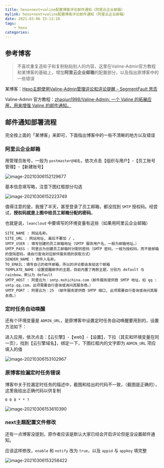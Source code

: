 ```yaml
---
title: hexo+next+valine配置博客评论邮件通知（阿里云企业邮箱）
mylink: hexo+next+valine配置博客评论邮件通知（阿里云企业邮箱）
date: 2021-03-06 15:13:10
tags:
	- hexo
categories:
---
```


## 参考博客

> 不喜欢重复造轮子和复制粘贴别人的内容，这里在Valine-Admin官方教程和某博客的基础上，增加**阿里云企业邮箱**的配置部分，以及指出原博客中的一些错误

某博客：[Hexo主题使用Valine-Admin管理评论和评论提醒 - SegmentFault 思否](https://segmentfault.com/a/1190000021474516?utm_source=tag-newest)

Valine-Admin 官方教程：[zhaojun1998/Valine-Admin: 一个 Valine 的拓展应用，用来增强 Valine 的邮件通知。](https://github.com/zhaojun1998/Valine-Admin)

<!--more-->

## 邮件通知部署流程

完全按上面的「某博客」来即可，下面指出博客中的一些不清晰的地方以及错误

### 阿里云企业邮箱

用管理员账号，一般为 `postmaster@域名`，依次点击【组织与用户】-【员工账号管理】-【新建账号】

![image-20210306152129677](https://tcualhp-notes.oss-cn-hangzhou.aliyuncs.com/img/image-20210306152129677.png)

基本信息填写略，注意下图红框部分勾选

![image-20210306152223749](https://tcualhp-notes.oss-cn-hangzhou.aliyuncs.com/img/image-20210306152223749.png)

值得注意的是，我搜了半天，甚至登录了员工邮箱，都没找到 `SMTP` 授权码。经尝试，**授权码就是上图中给员工邮箱分配的密码**。

也就是说，`leancloud` 中要填写的环境变量有这些（如果用阿里云企业邮箱）

```
SITE_NAME : 网站名称。
SITE_URL : 网站地址, 最后不要加 / 。
SMTP_USER : 填写创建的员工邮箱地址（SMTP 服务用户名，一般为邮箱地址。）
SMTP_PASS : 阿里云为创建员工邮箱时分配的密码（SMTP 密码，一般为授权码，而不是邮箱的登陆密码，请自行查询对应邮件服务商的获取方式）
SENDER_NAME : 寄件人名称。
TO_EMAIL：填写自己的收件邮箱，所以的评论都会发给这个邮箱
TEMPLATE_NAME：设置提醒邮件的主题，目前内置了两款主题，分别为 default 与 rainbow。默认为 default
SMTP_HOST : 阿里云为：smtp.mxhichina.com（邮件服务提供商 SMTP 地址，如 qq : smtp.qq.com，此项需要自行查询或询问其服务商。）
SMTP_PORT : 阿里云为：25 （邮件服务提供商 SMTP 端口, 此项需要自行查询或询问其服务商。）
```

### 定时任务自动唤醒

还有个环境变量是 `ADMIN_URL`，是原博客中设置定时任务自动唤醒要用到的，设置方法如下：

进入应用，依次点击：【云引擎】-【web】-【设置】，下拉（其实和环境变量在同一页），找到【云引擎域名】，绑定一下，下图红框内的文字即为 `ADMIN_URL` 项应填入的值

![image-20210306153102967](https://tcualhp-notes.oss-cn-hangzhou.aliyuncs.com/img/image-20210306153102967.png)

### 原博客捡漏定时任务错误

博客中关于捡漏定时任务的描述中，截图和给出的代码不一致，（截图是正确的），这里我给出正确代码以供复制

```
0 0 8 * * ?
```



![image-20210306153610390](https://tcualhp-notes.oss-cn-hangzhou.aliyuncs.com/img/image-20210306153610390.png)

### next主题配置文件修改

还有一点博客没提到，原作者应该是默认大家已经会开启评论但是没设置邮件通知。

应该这样修改，`enable` 和 `notify` 改为 `true`，以及 `appid` 与 `appkey` 填完整

![image-20210306153258422](C:\Users\LHP\AppData\Roaming\Typora\typora-user-images\image-20210306153258422.png)


